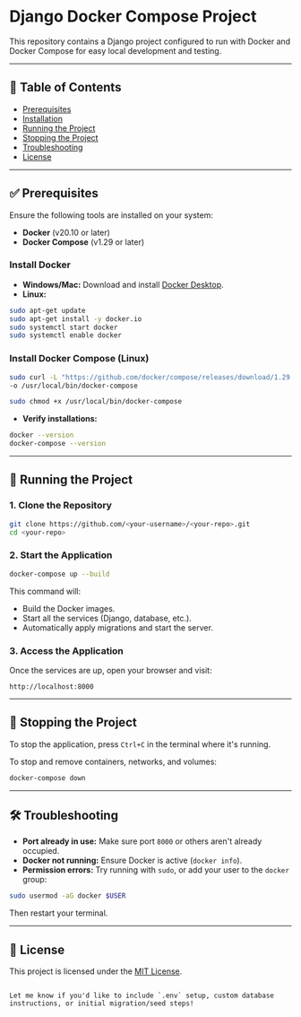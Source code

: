 


# Django Docker Compose Project

This repository contains a Django project configured to run with Docker and Docker Compose for easy local development and testing.

---

## 📑 Table of Contents

- [Prerequisites](#prerequisites)
- [Installation](#installation)
- [Running the Project](#running-the-project)
- [Stopping the Project](#stopping-the-project)
- [Troubleshooting](#troubleshooting)
- [License](#license)

---

## ✅ Prerequisites

Ensure the following tools are installed on your system:

- **Docker** (v20.10 or later)
- **Docker Compose** (v1.29 or later)

### Install Docker

- **Windows/Mac:** Download and install [Docker Desktop](https://www.docker.com/products/docker-desktop).
- **Linux:**

```bash
sudo apt-get update
sudo apt-get install -y docker.io
sudo systemctl start docker
sudo systemctl enable docker
````

### Install Docker Compose (Linux)

```bash
sudo curl -L "https://github.com/docker/compose/releases/download/1.29.2/docker-compose-$(uname -s)-$(uname -m)" \
-o /usr/local/bin/docker-compose

sudo chmod +x /usr/local/bin/docker-compose
```

* **Verify installations:**

```bash
docker --version
docker-compose --version
```

---

## 🚀 Running the Project

### 1. Clone the Repository

```bash
git clone https://github.com/<your-username>/<your-repo>.git
cd <your-repo>
```

### 2. Start the Application

```bash
docker-compose up --build
```

This command will:

* Build the Docker images.
* Start all the services (Django, database, etc.).
* Automatically apply migrations and start the server.

### 3. Access the Application

Once the services are up, open your browser and visit:

```
http://localhost:8000
```

---

## 🛑 Stopping the Project

To stop the application, press `Ctrl+C` in the terminal where it's running.

To stop and remove containers, networks, and volumes:

```bash
docker-compose down
```

---

## 🛠️ Troubleshooting

* **Port already in use:** Make sure port `8000` or others aren't already occupied.
* **Docker not running:** Ensure Docker is active (`docker info`).
* **Permission errors:** Try running with `sudo`, or add your user to the `docker` group:

```bash
sudo usermod -aG docker $USER
```

Then restart your terminal.

---

## 📄 License

This project is licensed under the [MIT License](LICENSE).

```

Let me know if you'd like to include `.env` setup, custom database instructions, or initial migration/seed steps!
```
